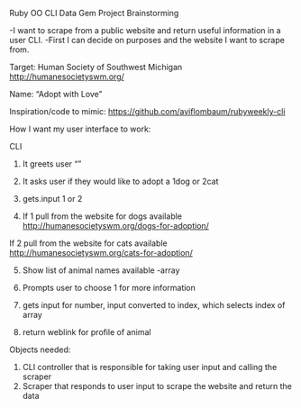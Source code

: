 Ruby OO CLI Data Gem Project Brainstorming

-I want to scrape from a public website and return useful information in a user CLI.
-First I can decide on purposes and the website I want to scrape from.

Target: Human Society of Southwest Michigan http://humanesocietyswm.org/

Name: “Adopt with Love”

Inspiration/code to mimic: https://github.com/aviflombaum/rubyweekly-cli


How I want my user interface to work:

CLI

1. It greets user “”

2. It asks user if they would like to adopt a 1dog or 2cat

3. gets.input 1 or 2

4. If 1 pull from the website for dogs available
http://humanesocietyswm.org/dogs-for-adoption/

If 2 pull from the website for cats available
http://humanesocietyswm.org/cats-for-adoption/

5. Show list of animal names available -array

6. Prompts user to choose 1 for more information

7. gets input for number, input converted to index, which selects index of array

8. return weblink for profile of animal


Objects needed:
1. CLI controller that is responsible for taking user input and calling the scraper
2. Scraper that responds to user input to scrape the website and return the data
